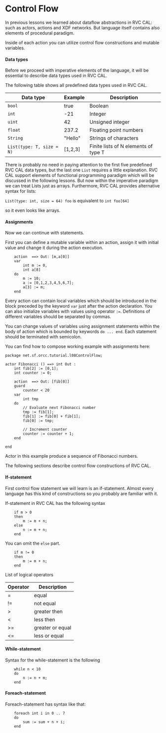 # Control Flow

In previous lessons we learned about dataflow abstractions in RVC CAL: 
such as actors, actions and XDF networks. But language itself contains
also elements of procedural paradigm.

Inside of each action you can utilize control flow constructions and
mutable variables.

#### Data types

Before we proceed with imperative elements of the language, it will
be essential to describe data types used in RVC CAL.

The following table shows all predefined data types used in RVC CAL.

Data type                 | Example | Description
--------------------------|---------|---------
`bool`                    |  true   |  Boolean 
`int`                     | -21     |  Integer
`uint`                    |  42     |  Unsigned integer
`float`                   |  237.2  |  Floating point numbers
`String`                  | "Hello" |  Strings of characters
`List(type: T, size = N)` | [1,2,3] |  Finite lists of N elements of type T


There is probably no need in paying attention to the first five predefined RVC CAL
data types, but the last one `List` requires a little explanation.
RVC CAL support elements of functional programming paradigm which will be discussed
in the following lessons. But now within the imperative paradigm we can treat Lists
just as arrays. Furthermore, RVC CAL provides alternative syntax for lists:

`List(type: int, size = 64) foo` is equivalent to `int foo[64]`

so it even looks like arrays.

#### Assignments

Now we can continue with statements.

First you can define a mutable variable within an action, assign it with
initial value and change it during the action execution.

```
	action  ==> Out: [m,a[0]]
	var
		int m := 0,
		int a[8]
	do
		m := 10;
		a := [0,1,2,3,4,5,6,7];
		a[3] := m;
	end
```
Every action can contain local variables which should be introduced in the block
preceded by the keyword `var` just after the action declaration. You can also initialize
variables with values using operator `:=`. Definitions of different variables should be 
separated by commas.

You can change values of variables using assignment statements within the body of action
which is bounded by keywords `do ... end`. Each statement should be terminated with semicolon.

You can find how to compose working example with assignments here:

```
package net.sf.orcc.tutorial.l08ControlFlow;

actor Fibonacci () ==> int Out :
	int fib[2] := [0,1];
	int counter := 0;
	
	action  ==> Out: [fib[0]]
	guard
		counter < 20
	var
		int tmp
	do
		// Evaluate next Fibonacci number
		tmp := fib[1];
		fib[1] := fib[0] + fib[1];
		fib[0] := tmp;
		
		// Increment counter
		counter := counter + 1;
	end

end
```
Actor in this example produce a sequence of Fibonacci numbers.


The following sections describe control flow constructions of RVC CAL.

#### If-statement

First control flow statement we will learn is an if-statement. Almost every language has this kind
of constructions so you probably are familiar with it.

If-statement in RVC CAL has the following syntax

```
	if m > 0
	then
		m := m + n;
	else
		n := m + n;
	end
```

You can omit the `else` part.

```
	if m != 0
	then
		m := m + n;
	end
```

List of logical operators

Operator | Description
---------|-------------
 =       | equal
 !=      | not equal
 >       | greater then
 <       | less then
 >=      | greater or equal
 <=      | less or equal


#### While-statement

Syntax for the while-statement is the following

```
	while n < 10
	do
		n := n + m;
	end
```


#### Foreach-statement

Foreach-statement has syntax like that:

```
	foreach int i in 0 .. 7
	do
		sum := sum + n + i;
	end
```


